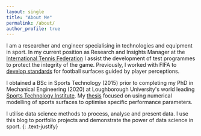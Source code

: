 ```yaml
---
layout: single
title: "About Me"
permalink: /about/
author_profile: true
---
```



I am a researcher and engineer specialising in technologies and equipment in sport. In my current position 
as Research and Insights Manager at the [International Tennis Federation](https://www.itftennis.com/en/about-us/tennis-tech/innovation/) I assist the development of test 
programmes to protect the integrity of the game. Previously, I worked with FIFA to [develop standards](https://www.lboro.ac.uk/news-events/news/2022/june/loughborough-collaborates-with-fifa/) for football surfaces guided by player perceptions. 

I obtained a BSc in Sports Technology (2015) prior to completing my PhD in Mechanical Engineering (2020) at Loughborough University's world leading [Sports Technology Institute](https://www.lboro.ac.uk/research/sti). My [thesis](https://repository.lboro.ac.uk/articles/thesis/Numerical_modelling_of_3G_artificial_turf_under_vertical_loading/11892084?file=21811026) focused on using numerical modelling of sports surfaces to optimise specific performance parameters.  

I utilise data science methods to process, analyse and present data. 
I use this blog to portfolio projects and demonstrate the power of data science in sport. 
{: .text-justify}
